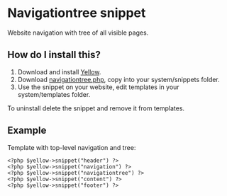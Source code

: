 Navigationtree snippet
======================

Website navigation with tree of all visible pages.

How do I install this?
----------------------
1. Download and install [Yellow](https://github.com/markseu/yellowcms/).  
2. Download [navigationtree.php](navigationtree.php?raw=true), copy into your system/snippets folder.  
3. Use the snippet on your website, edit templates in your system/templates folder.

To uninstall delete the snippet and remove it from templates.

Example
-------
Template with top-level navigation and tree:

    <?php $yellow->snippet("header") ?>
    <?php $yellow->snippet("navigation") ?>
    <?php $yellow->snippet("navigationtree") ?>
    <?php $yellow->snippet("content") ?>
    <?php $yellow->snippet("footer") ?>